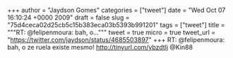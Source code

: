
+++
author = "Jaydson Gomes"
categories = ["tweet"]
date = "Wed Oct 07 16:10:24 +0000 2009"
draft = false
slug = "75d4ceca02d25cb5c15b383eca03b5393b991201"
tags = ["tweet"]
title = """RT: @felipenmoura: bah, o..."""
tweet = true
micro = true
tweet_url = "https://twitter.com/jaydson/status/4685503897"
+++
RT: @felipenmoura: bah, o ze ruela existe mesmo! http://tinyurl.com/ybzdtlj @Kin88
